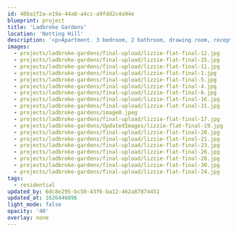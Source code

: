 ```yaml
---
id: 48ba1f2a-e19a-44a8-a4cc-a9fdd2c4a94e
blueprint: project
title: 'Ladbroke Gardens'
location: 'Notting Hill'
description: '<p>Apartment. 3 bedroom, 2 bathroom, drawing room, reception, gardens.</p><p>Ladbroke Gardens, Notting Hill, London.</p><p>photography: <a target="_blank" href="http://www.genevievelutkinstudio.com/">genevieve lutkin</a><br></p>'
images:
  - projects/ladbroke-gardens/final-upload/lizzie-flat-final-12.jpg
  - projects/ladbroke-gardens/final-upload/lizzie-flat-final-15.jpg
  - projects/ladbroke-gardens/final-upload/lizzie-flat-final-11.jpg
  - projects/ladbroke-gardens/final-upload/lizzie-flat-final-1.jpg
  - projects/ladbroke-gardens/final-upload/lizzie-flat-final-5.jpg
  - projects/ladbroke-gardens/final-upload/lizzie-flat-final-4.jpg
  - projects/ladbroke-gardens/final-upload/lizzie-flat-final-6.jpg
  - projects/ladbroke-gardens/final-upload/lizzie-flat-final-16.jpg
  - projects/ladbroke-gardens/final-upload/lizzie-flat-final-31.jpg
  - projects/ladbroke-gardens/image0.jpeg
  - projects/ladbroke-gardens/final-upload/lizzie-flat-final-17.jpg
  - projects/ladbroke-gardens/UpdatedImages/lizzie-flat-final-19.jpg
  - projects/ladbroke-gardens/final-upload/lizzie-flat-final-20.jpg
  - projects/ladbroke-gardens/final-upload/lizzie-flat-final-21.jpg
  - projects/ladbroke-gardens/final-upload/lizzie-flat-final-23.jpg
  - projects/ladbroke-gardens/final-upload/lizzie-flat-final-26.jpg
  - projects/ladbroke-gardens/final-upload/lizzie-flat-final-28.jpg
  - projects/ladbroke-gardens/final-upload/lizzie-flat-final-30.jpg
  - projects/ladbroke-gardens/final-upload/lizzie-flat-final-24.jpg
tags:
  - residential
updated_by: 6dc8e295-bc50-43f6-ba12-462a87874451
updated_at: 1626446096
light_mode: false
opacity: '40'
overlay: none
---
```

